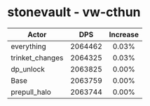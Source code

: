 # stonevault - vw-cthun
| Actor | DPS | Increase |
|---|:---:|:---:|
|everything|2064462|0.03%|
|trinket_changes|2064325|0.03%|
|dp_unlock|2063825|0.00%|
|Base|2063759|0.00%|
|prepull_halo|2063744|0.00%|

